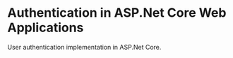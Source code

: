 # Authentication in ASP.Net Core Web Applications

User authentication implementation in ASP.Net Core.